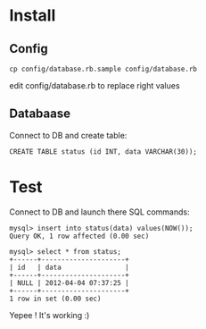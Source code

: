 Install
=======

Config
------

	cp config/database.rb.sample config/database.rb

edit config/database.rb to replace right values

Databaase
---------
Connect to DB and create table:

	CREATE TABLE status (id INT, data VARCHAR(30));

Test
====
Connect to DB and launch there SQL commands:
	
	mysql> insert into status(data) values(NOW());
	Query OK, 1 row affected (0.00 sec)
	
	mysql> select * from status;
	+------+---------------------+
	| id   | data                |
	+------+---------------------+
	| NULL | 2012-04-04 07:37:25 |
	+------+---------------------+
	1 row in set (0.00 sec)

Yepee ! It's working :)

